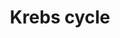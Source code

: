 ---
annotations:
- id: PW:0000026
  parent: classic metabolic pathway
  type: Pathway Ontology
  value: citric acid cycle pathway
authors:
- Anwesha
- Sbohler
- Mkutmon
communities:
- Plants
description: This plant pathway represents the Krebs cycle (mitochondrion). Pyruvate
  is imported from the glycolysis (WP2862) and converted to acetyl-CoA, which enters
  the Krebs cycle by getting linked with oxaloacetic acid to form citric acid. The
  cycle produces ATP and NADH, releases CO2 and finally regenerated oxaloacetic acid.
last-edited: 2016-07-15
organisms:
- Populus trichocarpa
redirect_from:
- /index.php/Pathway:WP2863
- /instance/WP2863
- /instance/WP2863_r86962
revision: r86962
schema-jsonld:
- '@context': https://schema.org/
  '@id': https://wikipathways.github.io/pathways/WP2863.html
  '@type': Dataset
  creator:
    '@type': Organization
    name: WikiPathways
  description: This plant pathway represents the Krebs cycle (mitochondrion). Pyruvate
    is imported from the glycolysis (WP2862) and converted to acetyl-CoA, which enters
    the Krebs cycle by getting linked with oxaloacetic acid to form citric acid. The
    cycle produces ATP and NADH, releases CO2 and finally regenerated oxaloacetic
    acid.
  keywords:
  - 2-oxoglutaric acid
  - NADP MDH
  - acetyl-CoA
  - cis-aconitic acid
  - citric acid
  - fumaric acid
  - isocitric acid
  - malate
  - oxaloacetic acid
  - pyruvate
  - succinic acid
  - succinyl-CoA
  license: CC0
  name: Krebs cycle
seo: CreativeWork
title: Krebs cycle
wpid: WP2863
---